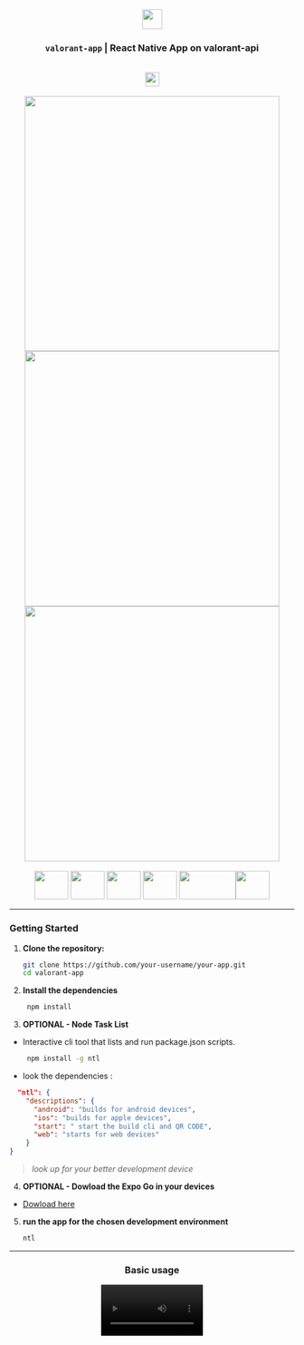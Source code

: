 <div align='center'>
<img src="https://valorant-api.com/assets/img/logo_transparent.png?v=1" height="35px" />
<h3><code>valorant-app</code> | React Native App on <a src="https://valorant-api">valorant-api</h3>


 <div align="center">
 <br/>
 <a href="https://www.behance.net/gallery/185555395/valorant-app-React-Native-Valorant-App?">
 <image  height="25px" src="https://api.iconify.design/logos:behance.svg"/>
 <br/><br/></a>
 </div>



<div align='center' >
<image src="https://github.com/97revenge/thunder-organics/assets/80254945/1d625c47-f111-4fa3-bb52-f6bf18684927" height="450px"/>
<image src="https://github.com/97revenge/thunder-organics/assets/80254945/f1201a53-4d17-4d03-a5c1-3e5b4559e865" height="450px"/>
<image src="https://github.com/97revenge/thunder-organics/assets/80254945/78c87792-9e00-4695-9549-86713b2d4a46" height="450px"/>
<br/>
<br/>
</div>
</div>
<div align="center">
     <img height='50px' width="60px" src="https://api.iconify.design/tabler:brand-react-native.svg"/>
   <img height='50px' width="60px" src="https://api.iconify.design/devicon:typescript.svg"/>
    <img height='50px' width="60px" src="https://api.iconify.design/vscode-icons:file-type-light-expo.svg"/>
<img height='50px'width="60px" src="https://api.iconify.design/devicon-plain:axios-wordmark.svg"/>
<img height='50px' width="100px" src="https://api.iconify.design/logos:tailwindcss-icon.svg"/><img height='50px' width="60px" src="https://api.iconify.design/logos:zod.svg"/>


</div>

-----

### Getting Started

1. **Clone the repository:**
   ```bash
   git clone https://github.com/your-username/your-app.git
   cd valorant-app
   ```
2. **Install the dependencies**
   ```bash
    npm install
    ```
3. **OPTIONAL - Node Task List**
 - Interactive cli tool that lists and run package.json scripts.
   ```bash
    npm install -g ntl 
    ```
- look the dependencies : 
```json
  "ntl": {
    "descriptions": {
      "android": "builds for android devices",
      "ios": "builds for apple devices",
      "start": " start the build cli and QR CODE",
      "web": "starts for web devices"
    }
}
```
> *look up for your better development device*
    
4. **OPTIONAL - Dowload the Expo Go in your devices**
 - [Dowload here](https://play.google.com/store/apps/details?id=host.exp.exponent&hl=pt&gl=US)  

 5. **run the app for the chosen development environment**
    ```bash
    ntl
    ```
------
    
    
    
<div align='center'>
    <h3 align='center'>Basic usage</h3>

 <video align="center" width="180px"   src="https://github.com/97revenge/thunder-organics/assets/80254945/4491bac4-cce1-472b-8baa-5666dd0c4288
" controls>
</video>





</div>

